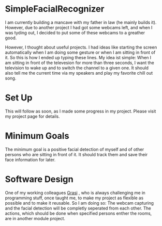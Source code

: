 # SimpleFacialRecognizer

I am currently building a mancave with my father in law (he mainly builds it). However, due to another project I had got some webcams left, and when I was tyding out, I decided to put some of these webcams to a greather good. 

However, I thought about useful projects. I had ideas like starting the screen automatically when I am doing some gesture or when I am sitting in front of it. So this is how I ended up typing these lines. My idea ist simple: When I am sitting in front of the televesion for more than three seconds, I want the television to wake up and to switch the channel to a given one. It should also tell me the current time via my speakers and play my favorite chill out song.

# Set Up

This will follow as soon, as I made some progress in my project. Please visit my project page for details.

# Minimum Goals

The minimum goal is a positive facial detection of myself and of other persons who are sitting in front of it. It should track them and save their face information for later. 

# Software Design

One of my working colleagues [Grasi](https://github.com/StefanGrasmann)
, who is always challenging me in programming stuff, once taught me, to make my project as flexible as possible and to make it reusable. So I am doing so: The webcam capturing and the facial detection will be completly seperated from each other. The actions, which should be done when specified persons enther the rooms, are in another module project.


